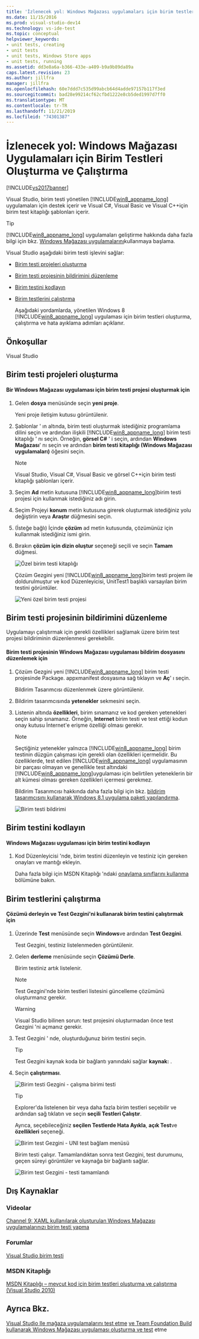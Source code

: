 ```yaml
---
title: 'İzlenecek yol: Windows Mağazası uygulamaları için birim testleri oluşturma ve çalıştırma | Microsoft Docs'
ms.date: 11/15/2016
ms.prod: visual-studio-dev14
ms.technology: vs-ide-test
ms.topic: conceptual
helpviewer_keywords:
- unit tests, creating
- unit tests
- unit tests, Windows Store apps
- unit tests, running
ms.assetid: dd3e8a6a-b366-433e-a409-b9a9b89da89a
caps.latest.revision: 23
ms.author: jillfra
manager: jillfra
ms.openlocfilehash: 60e7ddd7c535d99abcb64d4adde97157b117f3ed
ms.sourcegitcommit: bad28e99214cf62cfbd1222e8cb5ded1997d7ff0
ms.translationtype: MT
ms.contentlocale: tr-TR
ms.lasthandoff: 11/21/2019
ms.locfileid: "74301387"
---
```

# <a name="walkthrough-creating-and-running-unit-tests-for-windows-store-apps"></a>İzlenecek yol: Windows Mağazası Uygulamaları için Birim Testleri Oluşturma ve Çalıştırma
[!INCLUDE[vs2017banner](../includes/vs2017banner.md)]

Visual Studio, birim testi yönetilen [!INCLUDE[win8_appname_long](../includes/win8-appname-long-md.md)] uygulamaları için destek içerir ve Visual C#, Visual Basic ve Visual C++için birim test kitaplığı şablonları içerir.

> [!TIP]
> [!INCLUDE[win8_appname_long](../includes/win8-appname-long-md.md)] uygulamaları geliştirme hakkında daha fazla bilgi için bkz. [Windows Mağazası uygulamalarını](https://go.microsoft.com/fwlink/?LinkID=241410)kullanmaya başlama.

 Visual Studio aşağıdaki birim testi işlevini sağlar:

- [Birim testi projeleri oluşturma](#CreateAndRunUnitTestWin8Tailored_Create)

- [Birim testi projesinin bildirimini düzenleme](#CreateAndRunUnitTestWin8Tailored_Manifest)

- [Birim testini kodlayın](#CreateAndRunUnitTestWin8Tailored_Code)

- [Birim testlerini çalıştırma](#CreateAndRunUnitTestWin8Tailored_Run)

  Aşağıdaki yordamlarda, yönetilen Windows 8 [!INCLUDE[win8_appname_long](../includes/win8-appname-long-md.md)] uygulaması için birim testleri oluşturma, çalıştırma ve hata ayıklama adımları açıklanır.

## <a name="prerequisites"></a>Önkoşullar
 Visual Studio

## <a name="CreateAndRunUnitTestWin8Tailored_Create"></a>Birim testi projeleri oluşturma

#### <a name="to-create-a-unit-test-project-for-a-windows-store-app"></a>Bir Windows Mağazası uygulaması için birim testi projesi oluşturmak için

1. Gelen **dosya** menüsünde seçin **yeni proje**.

     Yeni proje iletişim kutusu görüntülenir.

2. Şablonlar ' ın altında, birim testi oluşturmak istediğiniz programlama dilini seçin ve ardından ilişkili [!INCLUDE[win8_appname_long](../includes/win8-appname-long-md.md)] birim testi kitaplığı ' nı seçin. Örneğin, **görsel C#**  ' i seçin, ardından **Windows Mağazası**' nı seçin ve ardından **birim testi kitaplığı (Windows Mağazası uygulamaları)** öğesini seçin.

    > [!NOTE]
    > Visual Studio, Visual C#, Visual Basic ve görsel C++için birim testi kitaplığı şablonları içerir.

3. Seçim **Ad** metin kutusuna [!INCLUDE[win8_appname_long](../includes/win8-appname-long-md.md)]birim testi projesi için kullanmak istediğiniz adı girin.

4. Seçim Projeyi **konum** metin kutusuna girerek oluşturmak istediğiniz yolu değiştirin veya **Araştır** düğmesini seçin.

5. (İsteğe bağlı) İçinde **çözüm** ad metin kutusunda, çözümünüz için kullanmak istediğiniz ismi girin.

6. Bırakın **çözüm için dizin oluştur** seçeneği seçili ve seçin **Tamam** düğmesi.

     ![Özel birim testi kitaplığı](../test/media/unit-test-win8-1.png "Unit_Test_Win8_1")

     Çözüm Gezgini yeni [!INCLUDE[win8_appname_long](../includes/win8-appname-long-md.md)]birim testi projem ile doldurulmuştur ve kod Düzenleyicisi, UnitTest1 başlıklı varsayılan birim testini görüntüler.

     ![Yeni özel birim testi projesi](../test/media/unit-test-win8-unittestexplorer-newprojectcreated.png "Unit_Test_Win8_UnitTestExplorer_NewProjectCreated")

## <a name="CreateAndRunUnitTestWin8Tailored_Manifest"></a>Birim testi projesinin bildirimini düzenleme
 Uygulamayı çalıştırmak için gerekli özellikleri sağlamak üzere birim test projesi bildiriminin düzenlenmesi gerekebilir.

#### <a name="to-edit-the-unit-test-projects-windows-store-application-manifest-file"></a>Birim testi projesinin Windows Mağazası uygulaması bildirim dosyasını düzenlemek için

1. Çözüm Gezgini yeni [!INCLUDE[win8_appname_long](../includes/win8-appname-long-md.md)] birim testi projesinde Package. appxmanifest dosyasına sağ tıklayın ve **Aç**' ı seçin.

     Bildirim Tasarımcısı düzenlenmek üzere görüntülenir.

2. Bildirim tasarımcısında **yetenekler** sekmesini seçin.

3. Listenin altında **özellikleri**, birim sınamanız ve kod gereken yetenekleri seçin sahip sınamanız. Örneğin, **Internet** birim testi ve test ettiği kodun onay kutusu İnternet'e erişme özelliği olması gerekir.

    > [!NOTE]
    > Seçtiğiniz yetenekler yalnızca [!INCLUDE[win8_appname_long](../includes/win8-appname-long-md.md)] birim testinin düzgün çalışması için gerekli olan özellikleri içermelidir. Bu özelliklerde, test edilen [!INCLUDE[win8_appname_long](../includes/win8-appname-long-md.md)] uygulamasının bir parçası olmayan ve genellikle test altındaki [!INCLUDE[win8_appname_long](../includes/win8-appname-long-md.md)]uygulaması için belirtilen yeteneklerin bir alt kümesi olması gereken özellikleri içermesi gerekmez.

     Bildirim Tasarımcısı hakkında daha fazla bilgi için bkz. [bildirim tasarımcısını kullanarak Windows 8.1 uygulama paketi yapılandırma](https://msdn.microsoft.com/library/24c58b7f-9c6d-41c3-b385-c1e8497d5b2d).

     ![Birim testi bildirimi](../test/media/unit-test-win8.png "Unit_Test_Win8_")

## <a name="CreateAndRunUnitTestWin8Tailored_Code"></a>Birim testini kodlayın

#### <a name="to-code-the-unit-test-for-a-windows-store-app"></a>Windows Mağazası uygulaması için birim testini kodlayın

1. Kod Düzenleyicisi 'nde, birim testini düzenleyin ve testiniz için gereken onayları ve mantığı ekleyin.

     Daha fazla bilgi için MSDN Kitaplığı 'ndaki [onaylama sınıflarını kullanma](https://go.microsoft.com/fwlink/?LinkID=224991) bölümüne bakın.

## <a name="CreateAndRunUnitTestWin8Tailored_Run"></a>Birim testlerini çalıştırma

#### <a name="to-build-the-solution-and-run-the-unit-test-using-test-explorer"></a>Çözümü derleyin ve Test Gezgini'ni kullanarak birim testini çalıştırmak için

1. Üzerinde **Test** menüsünde seçin **Windows**ve ardından **Test Gezgini**.

     Test Gezgini, testiniz listelenmeden görüntülenir.

2. Gelen **derleme** menüsünde seçin **Çözümü Derle**.

     Birim testiniz artık listelenir.

    > [!NOTE]
    > Test Gezgini'nde birim testleri listesini güncelleme çözümünü oluşturmanız gerekir.

    > [!WARNING]
    > Visual Studio bilinen sorun: test projesini oluşturmadan önce test Gezgini 'ni açmanız gerekir.

3. Test Gezgini ' nde, oluşturduğunuz birim testini seçin.

    > [!TIP]
    > Test Gezgini kaynak koda bir bağlantı yanındaki sağlar **kaynak:** .

4. Seçin **çalıştırması**.

     ![Birim testi Gezgini &#45; çalışma birimi testi](../test/media/unit-test-win8-unittestexplorer-contextmenurun.png "Unit_Test_Win8_UnitTestExplorer_ContextMenuRun")

    > [!TIP]
    > Explorer'da listelenen bir veya daha fazla birim testleri seçebilir ve ardından sağ tıklatın ve seçin **seçili Testleri Çalıştır**.
    >
    >  Ayrıca, seçebileceğiniz **seçilen Testlerde Hata Ayıkla**, **açık Test**ve **özellikleri** seçeneği.
    >
    >  ![Birim test Gezgini &#45; UNI test bağlam menüsü](../test/media/unit-test-win8-unittestexplorer-contextmenu.png "Unit_Test_Win8_UnitTestExplorer_ContextMenu")

     Birim testi çalışır. Tamamlandıktan sonra test Gezgini, test durumunu, geçen süreyi görüntüler ve kaynağa bir bağlantı sağlar.

     ![Birim test Gezgini &#45; testi tamamlandı](../test/media/unit-test-win8-unittestexplorer-done.png "Unit_Test_Win8_UnitTestExplorer_Done")

## <a name="external-resources"></a>Dış Kaynaklar

### <a name="videos"></a>Videolar
 [Channel 9: XAML kullanılarak oluşturulan Windows Mağazası uygulamalarınızı birim testi yapma](https://go.microsoft.com/fwlink/?LinkId=226285)

### <a name="forums"></a>Forumlar
 [Visual Studio birim testi](https://go.microsoft.com/fwlink/?LinkId=224477)

### <a name="msdn-library"></a>MSDN Kitaplığı
 [MSDN Kitaplığı – mevcut kod için birim testleri oluşturma ve çalıştırma (Visual Studio 2010)](https://go.microsoft.com/fwlink/?LinkID=223683)

## <a name="see-also"></a>Ayrıca Bkz.
 [Visual Studio Ile mağaza uygulamalarını test etme](../test/testing-store-apps-with-visual-studio.md) [ve Team Foundation Build kullanarak Windows Mağazası uygulaması oluşturma ve test](https://msdn.microsoft.com/library/d0ca17bb-deae-4f3d-a18d-1a99bebceaa9) etme
